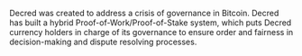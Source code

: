 Decred was created to address a crisis of governance in Bitcoin. Decred has built a hybrid Proof-of-Work/Proof-of-Stake system, which puts Decred currency holders in charge of its governance to ensure order and fairness in decision-making and dispute resolving processes.

